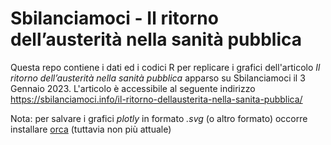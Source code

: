 # Sbilanciamoci - Il ritorno dell’austerità nella sanità pubblica

Questa repo contiene i dati ed i codici R per replicare i grafici dell'articolo *Il ritorno dell’austerità nella sanità pubblica* apparso su Sbilanciamoci il 3 Gennaio 2023. L'articolo è accessibile al seguente indirizzo https://sbilanciamoci.info/il-ritorno-dellausterita-nella-sanita-pubblica/

Nota: per salvare i grafici *plotly* in formato *.svg* (o altro formato) occorre installare [orca](https://github.com/plotly/orca) (tuttavia non più attuale)

